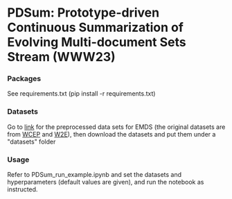 # PDSum: Prototype-driven Continuous Summarization of Evolving Multi-document Sets Stream (WWW23)
### Packages
See requirements.txt (pip install -r requirements.txt)

### Datasets
Go to [link](https://www.dropbox.com/sh/0mc7i10qype7og6/AAAARaHV_UFFc6J70YXTwGDIa?dl=0) for the preprocessed data sets for EMDS (the original datasets are from [WCEP](https://github.com/complementizer/wcep-mds-dataset) and [W2E](https://sites.google.com/site/w2edataset/)), then download the datasets and put them under a "datasets" folder

### Usage
Refer to PDSum_run_example.ipynb and set the datasets and hyperparameters (default values are given), and run the notebook as instructed.
